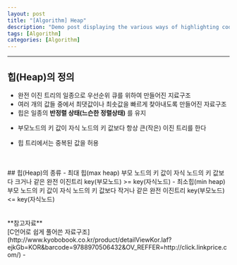 ```yaml
---
layout: post
title: "[Algorithm] Heap"
description: "Demo post displaying the various ways of highlighting code in Markdown."
tags: [Algorithm]
categories: [Algorithm]
---
```


------------------------------------------------------------------------------------------------------------

## 힙(Heap)의 정의
- 완전 이진 트리의 일종으로 우선순위 큐를 위하여 만들어진 지료구조  
- 여러 개의 값들 중에서 최댓값이나 최솟값을 빠르게 찾아내도록 만들어진 자료구조  
- 힙은 일종의 **반정렬 상태(느슨한 정렬상태)** 를 유지  
* 부모노드의 키 값이 자식 노드의 키 값보다 항상 큰(작은) 이진 트리를 한다
- 힙 트리에서는 중복된 값을 허용  
<br/>
<br/>
## 힙(Heap)의 종류  
- 최대 힙(max heap)  
부모 노드의 키 값이 자식 노드의 키 값보다 크거나 같은 완전 이진트리  
key(부모노드) >= key(자식노드)  
- 최소힙(min heap)  
부모 노드의 키 값이 자식 노드의 키 값보다 작거나 같은 완전 이진트리  
key(부모노드) <= key(자식노드)


<br/>
<br/>
<br/>
**참고자료**<br/>
[C언어로 쉽게 풀어쓴 자료구조](http://www.kyobobook.co.kr/product/detailViewKor.laf?ejkGb=KOR&barcode=9788970506432&OV_REFFER=http://click.linkprice.com/)
-
